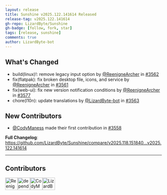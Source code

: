 ```yaml
---
layout: release
title: Sunshine v2025.122.141614 Released
release-tag: v2025.122.141614
gh-repo: LizardByte/Sunshine
gh-badge: [follow, fork, star]
tags: [release, sunshine]
comments: true
author: LizardByte-bot
---
```


## What's Changed
* build(linux)!: remove legacy input option by [@ReenigneArcher](https://github.com/ReenigneArcher) in [#3562](https://github.com/LizardByte/Sunshine/pull/3562)
* fix(flatpak): fix broken desktop file, icons, and service by [@ReenigneArcher](https://github.com/ReenigneArcher) in [#3561](https://github.com/LizardByte/Sunshine/pull/3561)
* fix(web-ui): fix new version notification conditions by [@ReenigneArcher](https://github.com/ReenigneArcher) in [#3577](https://github.com/LizardByte/Sunshine/pull/3577)
* chore(l10n): update translations by [@LizardByte-bot](https://github.com/LizardByte-bot) in [#3563](https://github.com/LizardByte/Sunshine/pull/3563)

## New Contributors
* [@CodyManess](https://github.com/CodyManess) made their first contribution in [#3558](https://github.com/LizardByte/Sunshine/pull/3558)

**Full Changelog**: https://github.com/LizardByte/Sunshine/compare/v2025.118.151840...v2025.122.141614

---
## Contributors
<a href="https://github.com/ReenigneArcher" target="_blank" rel="external noopener noreferrer" aria-label="GitHub profile of contributor, ReenigneArcher" ><img src="https://github.com/ReenigneArcher.png?size=40" width="40" height="40" alt="ReenigneArcher" title="ReenigneArcher: 5 merges" ></a><a href="https://github.com/dependabot" target="_blank" rel="external noopener noreferrer" aria-label="GitHub profile of contributor, dependabot" ><img src="https://github.com/dependabot.png?size=40" width="40" height="40" alt="dependabot" title="dependabot: 5 merges" ></a><a href="https://github.com/CodyManess" target="_blank" rel="external noopener noreferrer" aria-label="GitHub profile of contributor, CodyManess" ><img src="https://github.com/CodyManess.png?size=40" width="40" height="40" alt="CodyManess" title="CodyManess: 2 merges" ></a><a href="https://github.com/LizardByte-bot" target="_blank" rel="external noopener noreferrer" aria-label="GitHub profile of contributor, LizardByte-bot" ><img src="https://github.com/LizardByte-bot.png?size=40" width="40" height="40" alt="LizardByte-bot" title="LizardByte-bot: 2 merges" ></a>
